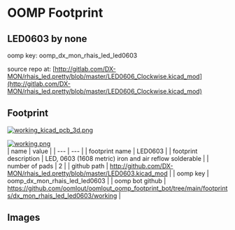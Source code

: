 # OOMP Footprint  
## LED0603  by none  
  
oomp key: oomp_dx_mon_rhais_led_led0603  
  
source repo at: [http://gitlab.com/DX-MON/rhais_led.pretty/blob/master/LED0606_Clockwise.kicad_mod](http://gitlab.com/DX-MON/rhais_led.pretty/blob/master/LED0606_Clockwise.kicad_mod)  
## Footprint  
  
[![working_kicad_pcb_3d.png](working_kicad_pcb_3d_600.png)](working_kicad_pcb_3d.png)  
  
[![working.png](working_600.png)](working.png)  
| name | value | 
| --- | --- | 
| footprint name | LED0603 | 
| footprint description | LED, 0603 (1608 metric) iron and air reflow solderable | 
| number of pads | 2 | 
| github path | http://github.com/DX-MON/rhais_led.pretty/blob/master/LED0603.kicad_mod | 
| oomp key | oomp_dx_mon_rhais_led_led0603 | 
| oomp bot github | https://github.com/oomlout/oomlout_oomp_footprint_bot/tree/main/footprints/dx_mon_rhais_led_led0603/working | 
## Images  
